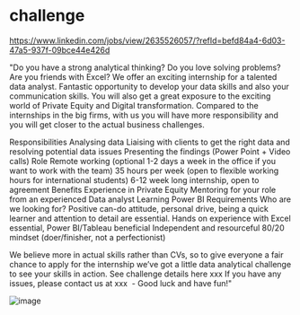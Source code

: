 # challenge

https://www.linkedin.com/jobs/view/2635526057/?refId=befd84a4-6d03-47a5-937f-09bce44e426d

"Do you have a strong analytical thinking? Do you love solving problems? Are you friends with Excel? We offer an exciting internship for a talented data analyst.
Fantastic opportunity to develop your data skills and also your communication skills. You will also get a great exposure to the exciting world of Private Equity and Digital transformation. Compared to the internships in the big firms, with us you will have more responsibility and you will get closer to the actual business challenges.

Responsibilities
Analysing data
Liaising with clients to get the right data and resolving potential data issues
Presenting the findings (Power Point + Video calls)
Role
Remote working (optional 1-2 days a week in the office if you want to work with the team)
35 hours per week (open to flexible working hours for international students)
6-12 week long internship, open to agreement
Benefits
Experience in Private Equity
Mentoring for your role from an experienced Data analyst
Learning Power BI
Requirements
Who are we looking for?
Positive can-do attitude, personal drive, being a quick learner and attention to detail are essential.
Hands on experience with Excel essential, Power BI/Tableau beneficial
Independent and resourceful
80/20 mindset (doer/finisher, not a perfectionist)

We believe more in actual skills rather than CVs, so to give everyone a fair chance to apply for the internship we’ve got a little data analytical challenge to see your skills in action. See challenge details here xxx If you have any issues, please contact us at xxx  - Good luck and have fun!"

![image](https://user-images.githubusercontent.com/87210577/125170412-db009000-e1a6-11eb-877a-dc4a444f6003.png)


